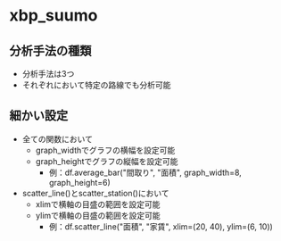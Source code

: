 # xbp_suumo

## 分析手法の種類
- 分析手法は3つ
- それぞれにおいて特定の路線でも分析可能

## 細かい設定
- 全ての関数において
  - graph_widthでグラフの横幅を設定可能
  - graph_heightでグラフの縦幅を設定可能
    - 例：df.average_bar("間取り", "面積", graph_width=8, graph_height=6)
- scatter_line()とscatter_station()において
  - xlimで横軸の目盛の範囲を設定可能
  - ylimで横軸の目盛の範囲を設定可能
    - 例：df.scatter_line("面積", "家賃", xlim=(20, 40), ylim=(6, 10))

